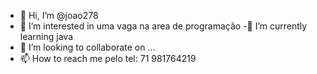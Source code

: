 - 👋 Hi, I’m @joao278
- 👀 I’m interested in uma vaga na area de programação 
-🌱 I’m currently learning  java
- 💞️ I’m looking to collaborate on ...
- 📫 How to reach me  pelo tel: 71 981764219

<!---
joao1278/joao1278 is a ✨ special ✨ repository because its `README.md` (this file) appears on your GitHub profile.
You can click the Preview link to take a look at your changes.
--->
